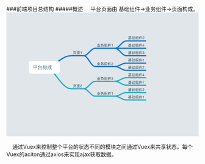 ###前端项目总结构
#####概述
&nbsp;&nbsp;&nbsp;&nbsp;平台页面由 基础组件->业务组件->页面构成。
![construct](media/14944061012400/construct.png)

&nbsp;&nbsp;&nbsp;&nbsp;通过Vuex来控制整个平台的状态不同的模块之间通过Vuex来共享状态。每个Vuex的aciton通过axios来实现ajax获取数据。


